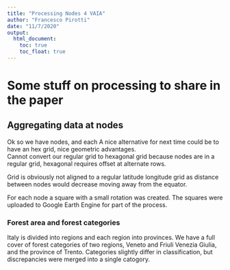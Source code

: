 ```yaml
---
title: "Processing Nodes 4 VAIA"
author: "Francesco Pirotti"
date: "11/7/2020"
output:
  html_document: 
    toc: true 
    toc_float: true
---
```

 
# Some stuff on processing to share in the paper

## Aggregating data at nodes
Ok so we have nodes, and each 
A nice alternative for next time could be to have an hex grid, nice geometric advantages.   
Cannot convert our regular grid to hexagonal grid because nodes are in a regular grid, hexagonal requires offset at alternate rows.   

Grid is obviously not aligned to a regular latitude longitude grid as distance between nodes would decrease moving away from the equator.

For each node a square with a small rotation was created.   The squares were uploaded to Google Earth Engine for part of the process.   



### Forest area and forest categories   
Italy is divided into regions and each region into provinces. We have a full cover of forest categories of two regions, Veneto and Friuli Venezia Giulia, and the province of Trento.   Categories slightly differ in classification, but discrepancies were merged into a single catogory.    








